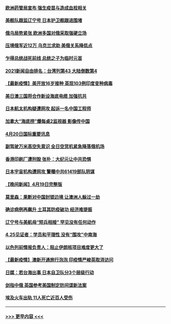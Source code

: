 #### [欧洲药管局宣布 强生疫苗与造成血栓相关](../pages/prog202/a103100437.md?t=04211002) 
#### [美舰队跟监辽宁号 日本护卫舰跟进围堵](../pages/prog202/a103099742.md?t=04211002) 
#### [俄乌局势紧张 欧洲多国对俄采取强硬立场](../pages/prog202/a103100192.md?t=04211002) 
#### [压境俄军近12万 乌克兰求助 美俄关系降低点](../pages/prog202/a103100511.md?t=04211002) 
#### [乍得总统战死前线 总统之子为临时元首](../pages/prog202/a103100466.md?t=04211002) 
#### [2021新闻自由排名：台湾列第43 大陆倒数第4](../pages/prog202/a103100400.md?t=04211002) 
#### [【最新疫情】美开放16岁接种 英现103例印度变种病毒](../pages/prog202/a103100287.md?t=04211002) 
#### [美日澳三国将合作新设海底电缆 加强抗共](../pages/prog202/a103100285.md?t=04211002) 
#### [日本航太机构疑遭网攻  起诉一名中国工程师](../pages/prog202/a103100235.md?t=04211002) 
#### [加拿大“海底捞”爆每桌2监视器 影像传中国](../pages/prog202/a103100064.md?t=04211002) 
#### [4月20日国际重要讯息](../pages/prog202/a103100060.md?t=04211002) 
#### [副驾驶万米高空失意识 全日空货机紧急降落俄机场](../pages/prog202/a103100032.md?t=04211002) 
#### [香港印刷厂遭刑毁 张朴：大纪元让中共恐惧](../pages/prog202/a103100039.md?t=04211002) 
#### [日本宇宙机构遭网攻 警曝中共61419部队阴谋](../pages/prog202/a103099979.md?t=04211002) 
#### [【晚间新闻】4月19日完整版](../pages/prog202/a103099953.md?t=04211002) 
#### [莫里森：果断对中国封锁边境 让澳洲人躲过一劫](../pages/prog202/a103099890.md?t=04211002) 
#### [确诊病例再飙升 土耳其防疫破功 经济难提振](../pages/prog202/a103099904.md?t=04211002) 
#### [辽宁号与美航母“短兵相接” 罕见没有任何动作](../pages/prog202/a103099914.md?t=04211002) 
#### [4.25见证者：学员和平理性 没有“围攻”中南海](../pages/prog202/a103099694.md?t=04211002) 
#### [以色列前情报负责人：阻止伊朗核项目难度更大了](../pages/prog202/a103099488.md?t=04211002) 
#### [【最新疫情】澳新开通旅行泡泡 印疫情严峻英取消访问](../pages/prog202/a103099567.md?t=04211002) 
#### [日媒：若台海出事 日本自卫队分3个层级行动](../pages/prog202/a103099741.md?t=04211002) 
#### [剑指中俄 英国参考美国制定防间谍新法案](../pages/prog202/a103099690.md?t=04211002) 
#### [埃及火车出轨 11人死亡近百人受伤](../pages/prog202/a103099704.md?t=04211002) 

----
#### [ >>> 更早内容 <<< ](../indexes/prog202-earlier.md)

